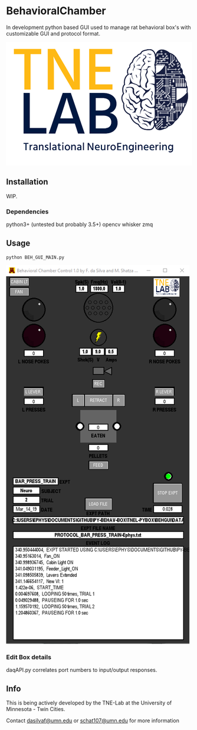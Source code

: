 # BehavioralChamber

In development python based GUI used to manage rat behavioral box's with customizable GUI and protocol format.

![TNEL Logo](/images/TNELogo.jpg)

## Installation
WIP.

### Dependencies
python3+ (untested but probably 3.5+)
opencv
whisker
zmq

## Usage

```
python BEH_GUI_MAIN.py
```

![GUI Image](/images/pyBox.png)


### Edit Box details
daqAPI.py correlates port numbers to input/output responses.

## Info

This is being actively developed by the TNE-Lab at the University of Minnesota - Twin Cities.

Contact dasilvaf@umn.edu or schat107@umn.edu for more information
